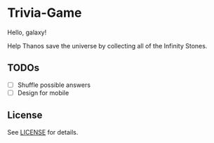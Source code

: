 # Trivia-Game
Hello, galaxy!

Help Thanos save the universe by collecting all of the Infinity Stones.

## TODOs

- [ ] Shuffle possible answers
- [ ] Design for mobile

## License

See [LICENSE](LICENSE.md) for details.
